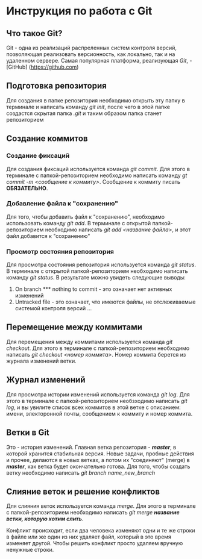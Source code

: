 # Инструкция по работа с Git

## Что такое Git?
Git - одна из реализаций распреленных систем контроля версий, позволяющая реализовать версионность, как локально, так и на удаленном сервере. Самая популярная платформа, реализующая *Git*, - [GitHub] (https://github.com)

## Подготовка репозитория
Для создания в папке репозитория необходимо открыть эту папку в терминале и написать команду *git init*, после чего в этой папке создастся скрытая папка *.git* и таким образом папка станет репозиторием

## Создание коммитов
### Создание фиксаций
Для создания фиксаций используется команда *git commit*. Для этого в терминале с папкой-репозиторием необходимо написать команду *gt commit -m <сообщение к коммиту>*. Сообщение к коммиту писать **ОБЯЗАТЕЛЬНО**.

### Добавление файла к "сохранению"
Для того, чтобы добавить файл к "сохранению", необходимо использовать команду *git add*. В терминале с открытой папкой-репозиторием необходимо написать *git add <название файла>*, и этот файл добавится к "сохранению"

### Просмотр состояния репозитория
Для просмотра состояния репозитория используется команда *git status*. В терминале с открытой папкой-репозиторием необходимо написать команду *git status*. В результате можно увидеть следующие выводы:
1. On branch *** nothing to commit - это означает нет активных изменений
2. Untracked file - это означает, что имеются файлы, не отслеживаемые системой контроля версий
...

## Перемещение между коммитами
Для перемещения между коммитами используется команда *git checkout*. Для этого в терминале с папкой-репозиторием необходимо написать *git checkout <номер коммита>*. Номер коммита берется из журнала изменений ветки.

## Журнал изменений
Для просмотра истории изменений используется команда *git log*. Для этого в терминале с папкой-репозиторием необзходимо написать *git log*, и вы увилите список всех коммитов в этой ветке с описанием: имени, электоронной почты, сообщением к коммиту и номер коммита.

## Ветки в Git

Это - история изменений. Главная ветка репозитория - ***master***, в которой хранится стабильная версия. Новые задачи, пробные действия и прочее, делаются в новых ветках, а потом их  "соединяют" (merge) в ***master***, как ветка будет окончательно готова.
Для того, чтобы создать ветку необходимо написать *git branch name_new_branch*

## Слияние веток и решение конфликтов

Для слияния веток используется команда *merge*. Для этого в терминале с папкой-репозиторием необходимо написать *git merge **название ветки, которую хотим слить***. 

Конфликт происходит, если два человека изменяют одни и те же строки в файле или же один из них удаляет файл, который в это время изменяет другой. Чтобы решить конфликт просто удаляем вручную ненужные строки.
